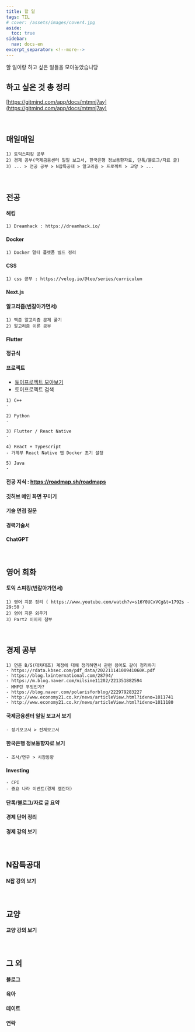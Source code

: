 ```yaml
---
title: 할 일
tags: TIL
# cover: /assets/images/cover4.jpg
aside:
  toc: true
sidebar:
  nav: docs-en
excerpt_separator: <!--more-->
---
```


할 일이랑 하고 싶은 일들을 모아놓았습니당

<!--more-->

## 하고 싶은 것 총 정리
[https://gitmind.com/app/docs/mtmnj7ay](https://gitmind.com/app/docs/mtmnj7ay)

<br>

매일매일
----
```
1) 토익스피킹 공부
2) 경제 공부(국제금융센터 일일 보고서, 한국은행 정보동향자료, 단톡/블로그/자료 글)
3) ... > 전공 공부 > N잡특공대 > 알고리즘 > 프로젝트 > 교양 > ...
```

<br>

전공
----
#### 해킹
```
1) Dreamhack : https://dreamhack.io/
```

#### Docker 
```
1) Docker 멀티 플랫폼 빌드 정리
```

#### CSS
```
1) css 공부 : https://velog.io/@teo/series/curriculum
```

#### Next.js 
#### 알고리즘(번갈아가면서)
```
1) 백준 알고리즘 문제 풀기
2) 알고리즘 이론 공부
```

#### Flutter
#### 정규식

#### 프로젝트
- [토이프로젝트 모아보기](https://devfolio.kr/)<br>
- 토이프로젝트 검색

```
1) C++
-

2) Python
-

3) Flutter / React Native
-

4) React + Typescript
- 가계부 React Native 앱 Docker 초기 설정

5) Java
-

```

#### 전공 지식 : https://roadmap.sh/roadmaps

#### 깃허브 메인 화면 꾸미기
#### 기술 면접 질문
#### 경력기술서
#### ChatGPT

<br>

영어 회화
----
#### 토익 스피킹(번갈아가면서)
```
1) 영어 지문 정리 ( https://www.youtube.com/watch?v=s16Y0UCxVCg&t=1792s - 29:50 )
2) 영어 지문 외우기
3) Part2 이미지 첨부
```

<br>

경제 공부
----
```
1) 연준 B/S(대차대조) 계정에 대해 정리하면서 관련 용어도 같이 정리하기
- https://rdata.kbsec.com/pdf_data/20221114100941060K.pdf
- https://blog.lxinternational.com/28794/
- https://m.blog.naver.com/nilsine11202/221351882594
- MMF란 무엇인가?
- https://blog.naver.com/polarisforblog/222979283227
- http://www.economy21.co.kr/news/articleView.html?idxno=1011741
- http://www.economy21.co.kr/news/articleView.html?idxno=1011180
```

#### 국제금융센터 일일 보고서 보기
```
- 정기보고서 > 전체보고서 
```

#### 한국은행 정보동향자료 보기
```
- 조사/연구 > 시장동향
```

#### Investing
```
- CPI 
- 중요 나라 이벤트(경제 캘린더)
```

#### 단톡/블로그/자료 글 요약
#### 경제 단어 정리
#### 경제 강의 보기

<br>

N잡특공대
----
#### N잡 강의 보기

<br>

교양
----
#### 교양 강의 보기

<br>

그 외
----
#### 블로그
#### 육아
#### 데이트
#### 연락
